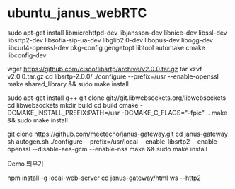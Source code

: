 # ubuntu_janus_webRTC



sudo apt-get install libmicrohttpd-dev libjansson-dev libnice-dev libssl-dev libsrtp2-dev libsofia-sip-ua-dev libglib2.0-dev libopus-dev libogg-dev libcurl4-openssl-dev pkg-config gengetopt libtool automake cmake libconfig-dev


wget https://github.com/cisco/libsrtp/archive/v2.0.0.tar.gz
tar xzvf v2.0.0.tar.gz
cd libsrtp-2.0.0/
./configure --prefix=/usr --enable-openssl
make shared_library && sudo make install


sudo apt-get install g++
git clone git://git.libwebsockets.org/libwebsockets
cd libwebsockets
mkdir build
cd build
cmake -DCMAKE_INSTALL_PREFIX:PATH=/usr -DCMAKE_C_FLAGS="-fpic" ..
make && sudo make install


git clone https://github.com/meetecho/janus-gateway.git
cd janus-gateway
sh autogen.sh
./configure --prefix=/usr/local --enable-libsrtp2 --enable-openssl --disable-aes-gcm --enable-nss
make && sudo make install



Demo 띄우기

npm install -g local-web-server
cd janus-gateway/html
ws --http2






